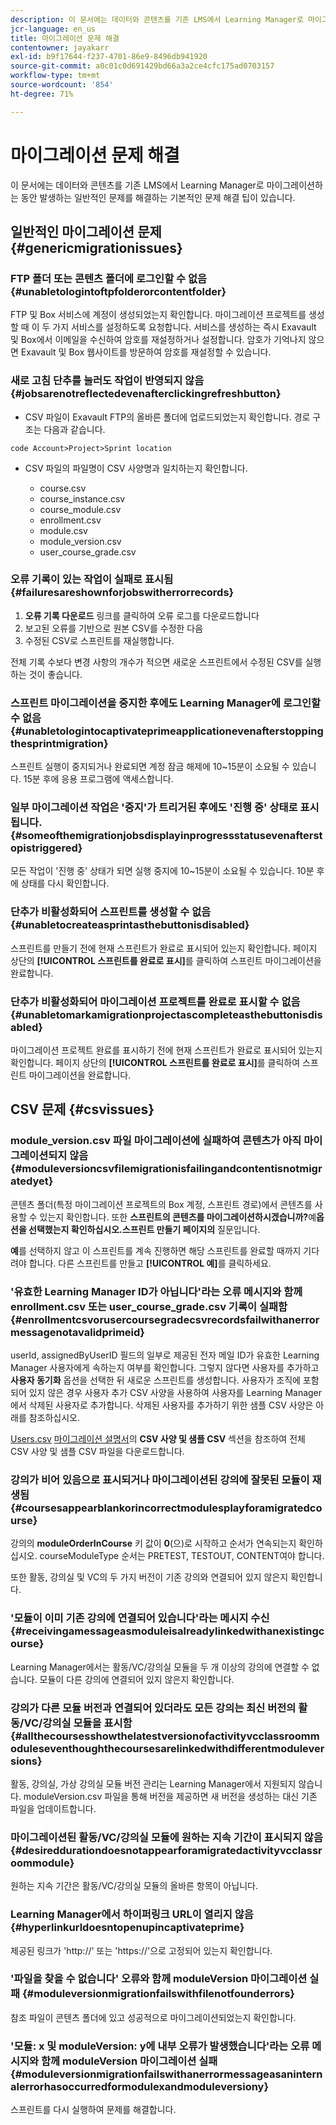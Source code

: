 ```yaml
---
description: 이 문서에는 데이터와 콘텐츠를 기존 LMS에서 Learning Manager로 마이그레이션하는 동안 발생하는 일반적인 문제를 해결하는 기본적인 문제 해결 팁이 있습니다.
jcr-language: en_us
title: 마이그레이션 문제 해결
contentowner: jayakarr
exl-id: b9f17644-f237-4701-86e9-8496db941920
source-git-commit: a0c01c0d691429bd66a3a2ce4cfc175ad0703157
workflow-type: tm+mt
source-wordcount: '854'
ht-degree: 71%

---
```


# 마이그레이션 문제 해결

이 문서에는 데이터와 콘텐츠를 기존 LMS에서 Learning Manager로 마이그레이션하는 동안 발생하는 일반적인 문제를 해결하는 기본적인 문제 해결 팁이 있습니다.

## 일반적인 마이그레이션 문제 {#genericmigrationissues}

### FTP 폴더 또는 콘텐츠 폴더에 로그인할 수 없음 {#unabletologintoftpfolderorcontentfolder}

FTP 및 Box 서비스에 계정이 생성되었는지 확인합니다. 마이그레이션 프로젝트를 생성할 때 이 두 가지 서비스를 설정하도록 요청합니다. 서비스를 생성하는 즉시 Exavault 및 Box에서 이메일을 수신하여 암호를 재설정하거나 설정합니다. 암호가 기억나지 않으면 Exavault 및 Box 웹사이트를 방문하여 암호를 재설정할 수 있습니다.

### 새로 고침 단추를 눌러도 작업이 반영되지 않음 {#jobsarenotreflectedevenafterclickingrefreshbutton}

* CSV 파일이 Exavault FTP의 올바른 폴더에 업로드되었는지 확인합니다. 경로 구조는 다음과 같습니다.

`code Account>Project>Sprint location`

* CSV 파일의 파일명이 CSV 사양명과 일치하는지 확인합니다.

   * course.csv
   * course_instance.csv
   * course_module.csv
   * enrollment.csv
   * module.csv
   * module_version.csv
   * user_course_grade.csv

### 오류 기록이 있는 작업이 실패로 표시됨 {#failuresareshownforjobswitherrorrecords}

1. **오류 기록 다운로드** 링크를 클릭하여 오류 로그를 다운로드합니다
1. 보고된 오류를 기반으로 원본 CSV를 수정한 다음
1. 수정된 CSV로 스프린트를 재실행합니다.

전체 기록 수보다 변경 사항의 개수가 적으면 새로운 스프린트에서 수정된 CSV를 실행하는 것이 좋습니다.

### 스프린트 마이그레이션을 중지한 후에도 Learning Manager에 로그인할 수 없음 {#unabletologintocaptivateprimeapplicationevenafterstoppingthesprintmigration}

스프린트 실행이 중지되거나 완료되면 계정 잠금 해제에 10~15분이 소요될 수 있습니다. 15분 후에 응용 프로그램에 액세스합니다.

### 일부 마이그레이션 작업은 &#39;중지&#39;가 트리거된 후에도 &#39;진행 중&#39; 상태로 표시됩니다. {#someofthemigrationjobsdisplayinprogressstatusevenafterstopistriggered}

모든 작업이 &#39;진행 중&#39; 상태가 되면 실행 중지에 10~15분이 소요될 수 있습니다. 10분 후에 상태를 다시 확인합니다.

### 단추가 비활성화되어 스프린트를 생성할 수 없음 {#unabletocreateasprintasthebuttonisdisabled}

스프린트를 만들기 전에 현재 스프린트가 완료로 표시되어 있는지 확인합니다. 페이지 상단의 **[!UICONTROL 스프린트를 완료로 표시]**&#x200B;를 클릭하여 스프린트 마이그레이션을 완료합니다.

### 단추가 비활성화되어 마이그레이션 프로젝트를 완료로 표시할 수 없음 {#unabletomarkamigrationprojectascompleteasthebuttonisdisabled}

마이그레이션 프로젝트 완료를 표시하기 전에 현재 스프린트가 완료로 표시되어 있는지 확인합니다. 페이지 상단의 **[!UICONTROL 스프린트를 완료로 표시]**&#x200B;를 클릭하여 스프린트 마이그레이션을 완료합니다.

## CSV 문제 {#csvissues}

### module_version.csv 파일 마이그레이션에 실패하여 콘텐츠가 아직 마이그레이션되지 않음 {#moduleversioncsvfilemigrationisfailingandcontentisnotmigratedyet}

콘텐츠 폴더(특정 마이그레이션 프로젝트의 Box 계정, 스프린트 경로)에서 콘텐츠를 사용할 수 있는지 확인합니다. 또한 **스프린트의 콘텐츠를 마이그레이션하시겠습니까?**&#x200B;예&#x200B;**옵션을 선택했는지 확인하십시오.스프린트 만들기 페이지의** 질문입니다.

**예**&#x200B;를 선택하지 않고 이 스프린트를 계속 진행하면 해당 스프린트를 완료할 때까지 기다려야 합니다. 다른 스프린트를 만들고 **[!UICONTROL 예]**&#x200B;를 클릭하세요.

### &#39;유효한 Learning Manager ID가 아닙니다&#39;라는 오류 메시지와 함께 enrollment.csv 또는 user_course_grade.csv 기록이 실패함 {#enrollmentcsvorusercoursegradecsvrecordsfailwithanerrormessagenotavalidprimeid}

userId, assignedByUserID 필드의 일부로 제공된 전자 메일 ID가 유효한 Learning Manager 사용자에게 속하는지 여부를 확인합니다. 그렇지 않다면 사용자를 추가하고 **사용자 동기화** 옵션을 선택한 뒤 새로운 스프린트를 생성합니다. 사용자가 조직에 포함되어 있지 않은 경우 사용자 추가 CSV 사양을 사용하여 사용자를 Learning Manager에서 삭제된 사용자로 추가합니다. 삭제된 사용자를 추가하기 위한 샘플 CSV 사양은 아래를 참조하십시오.

[Users.csv](assets/users.zip) [마이그레이션 설명서](../integration-admin/feature-summary/migration-manual.md)의 **CSV 사양 및 샘플 CSV** 섹션을 참조하여 전체 CSV 사양 및 샘플 CSV 파일을 다운로드합니다.

### 강의가 비어 있음으로 표시되거나 마이그레이션된 강의에 잘못된 모듈이 재생됨 {#coursesappearblankorincorrectmodulesplayforamigratedcourse}

강의의 **moduleOrderInCourse** 키 값이 **0**(으)로 시작하고 순서가 연속되는지 확인하십시오. courseModuleType 순서는 PRETEST, TESTOUT, CONTENT여야 합니다.

또한 활동, 강의실 및 VC의 두 가지 버전이 기존 강의와 연결되어 있지 않은지 확인합니다.

### &#39;모듈이 이미 기존 강의에 연결되어 있습니다&#39;라는 메시지 수신 {#receivingamessageasmoduleisalreadylinkedwithanexistingcourse}

Learning Manager에서는 활동/VC/강의실 모듈을 두 개 이상의 강의에 연결할 수 없습니다. 모듈이 다른 강의에 연결되어 있지 않은지 확인합니다.

### 강의가 다른 모듈 버전과 연결되어 있더라도 모든 강의는 최신 버전의 활동/VC/강의실 모듈을 표시함 {#allthecoursesshowthelatestversionofactivityvcclassroommoduleseventhoughthecoursesarelinkedwithdifferentmoduleversions}

활동, 강의실, 가상 강의실 모듈 버전 관리는 Learning Manager에서 지원되지 않습니다. moduleVersion.csv 파일을 통해 버전을 제공하면 새 버전을 생성하는 대신 기존 파일을 업데이트합니다.

### 마이그레이션된 활동/VC/강의실 모듈에 원하는 지속 기간이 표시되지 않음 {#desireddurationdoesnotappearforamigratedactivityvcclassroommodule}

원하는 지속 기간은 활동/VC/강의실 모듈의 올바른 항목이 아닙니다.

### Learning Manager에서 하이퍼링크 URL이 열리지 않음 {#hyperlinkurldoesntopenupincaptivateprime}

제공된 링크가 &#39;http://&#39; 또는 &#39;https://&#39;으로 고정되어 있는지 확인합니다.

### &#39;파일을 찾을 수 없습니다&#39; 오류와 함께 moduleVersion 마이그레이션 실패 {#moduleversionmigrationfailswithfilenotfounderrors}

참조 파일이 콘텐츠 폴더에 있고 성공적으로 마이그레이션되었는지 확인합니다.

### &#39;모듈: x 및 moduleVersion: y에 내부 오류가 발생했습니다&#39;라는 오류 메시지와 함께 moduleVersion 마이그레이션 실패 {#moduleversionmigrationfailswithanerrormessageasaninternalerrorhasoccurredformodulexandmoduleversiony}

스프린트를 다시 실행하여 문제를 해결합니다.
